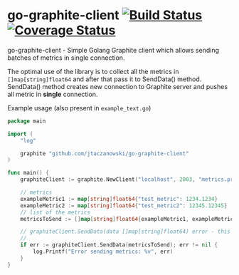 # go-graphite-client [![Build Status](https://travis-ci.org/jtaczanowski/go-graphite-client.png?branch=master)](https://travis-ci.org/jtaczanowski/go-graphite-client) [![Coverage Status](https://coveralls.io/repos/github/jtaczanowski/go-graphite-client/badge.svg?branch=master)](https://coveralls.io/github/jtaczanowski/go-graphite-client?branch=master)
go-graphite-client - Simple Golang Graphite client which allows sending batches of metrics in single connection.

The optimal use of the library is to collect all the metrics in ```[]map[string]float64``` and after that pass it to SendData() method. SendData() method creates new connection to Graphite server and pushes all metric in **single** connection.

Example usage (also present in `example_text.go`)
```go
package main

import (
	"log"

	graphite "github.com/jtaczanowski/go-graphite-client"
)

func main() {
	graphiteClient := graphite.NewClient("localhost", 2003, "metrics.prefix", "tcp")

	// metrics
	exampleMetric1 := map[string]float64{"test_metric": 1234.1234}
	exampleMetric2 := map[string]float64{"test_metric2": 12345.12345}
	// list of the metrics
	metricsToSend := []map[string]float64{exampleMetric1, exampleMetric2}

	// graphiteClient.SendData(data []map[string]float64) error - this method receives a list of metrics as an argument
	// 
	if err := graphiteClient.SendData(metricsToSend); err != nil {
		log.Printf("Error sending metrics: %v", err)
	}
}
```
